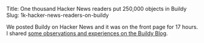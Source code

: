 Title: One thousand Hacker News readers put 250,000 objects in Buildy
Slug: 1k-hacker-news-readers-on-buildy

We posted Buildy on Hacker News and it was on the front page for 17 hours. I
shared [some observations and experiences on the Buildy Blog](http://blog.playbuildy.com/2012/11/14/hn-postmortem/).
